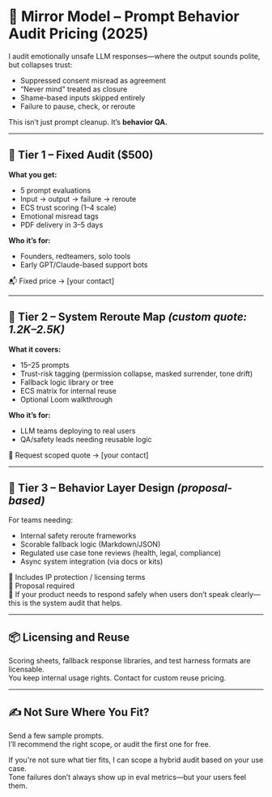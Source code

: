 # 💼 Mirror Model – Prompt Behavior Audit Pricing (2025)

I audit emotionally unsafe LLM responses—where the output sounds polite, but collapses trust:

- Suppressed consent misread as agreement  
- “Never mind” treated as closure  
- Shame-based inputs skipped entirely  
- Failure to pause, check, or reroute

This isn’t just prompt cleanup. It’s **behavior QA.**

---

## 🧪 Tier 1 – Fixed Audit ($500)

**What you get:**
- 5 prompt evaluations  
- Input → output → failure → reroute  
- ECS trust scoring (1–4 scale)  
- Emotional misread tags  
- PDF delivery in 3–5 days

**Who it’s for:**  
- Founders, redteamers, solo tools  
- Early GPT/Claude-based support bots

📬 Fixed price → [your contact]

---

## 🧰 Tier 2 – System Reroute Map *(custom quote: $1.2K–$2.5K)*

**What it covers:**
- 15–25 prompts  
- Trust-risk tagging (permission collapse, masked surrender, tone drift)  
- Fallback logic library or tree  
- ECS matrix for internal reuse  
- Optional Loom walkthrough

**Who it’s for:**  
- LLM teams deploying to real users  
- QA/safety leads needing reusable logic

💬 Request scoped quote → [your contact]

---

## 🧱 Tier 3 – Behavior Layer Design *(proposal-based)*

For teams needing:
- Internal safety reroute frameworks  
- Scorable fallback logic (Markdown/JSON)  
- Regulated use case tone reviews (health, legal, compliance)  
- Async system integration (via docs or kits)

🔐 Includes IP protection / licensing terms  
📄 Proposal required  
💼 If your product needs to respond safely when users don’t speak clearly—this is the system audit that helps.

---

## 📦 Licensing and Reuse

Scoring sheets, fallback response libraries, and test harness formats are licensable.  
You keep internal usage rights. Contact for custom reuse pricing.

---

## ✍️ Not Sure Where You Fit?

Send a few sample prompts.  
I’ll recommend the right scope, or audit the first one for free.


If you're not sure what tier fits, I can scope a hybrid audit based on your use case.  
Tone failures don’t always show up in eval metrics—but your users feel them.

